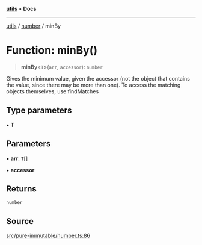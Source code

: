 [**utils**](../../../README.md) • **Docs**

***

[utils](../../../globals.md) / [number](../README.md) / minBy

# Function: minBy()

> **minBy**\<`T`\>(`arr`, `accessor`): `number`

Gives the minimum value, given the accessor (not the object that
contains the value, since there may be more than one).
To access the matching objects themselves, use findMatches

## Type parameters

• **T**

## Parameters

• **arr**: `T`[]

• **accessor**

## Returns

`number`

## Source

[src/pure-immutable/number.ts:86](https://github.com/alpinisme/utils/blob/825f78da0ace828df12ea4d598fd95fa96ee25f5/src/pure-immutable/number.ts#L86)
